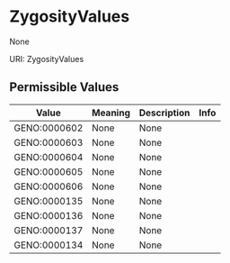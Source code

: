 # ZygosityValues

None

URI: ZygosityValues

## Permissible Values

| Value | Meaning | Description | Info |
| --- | --- | --- | --- |
| GENO:0000602 | None | None | |
| GENO:0000603 | None | None | |
| GENO:0000604 | None | None | |
| GENO:0000605 | None | None | |
| GENO:0000606 | None | None | |
| GENO:0000135 | None | None | |
| GENO:0000136 | None | None | |
| GENO:0000137 | None | None | |
| GENO:0000134 | None | None | |



